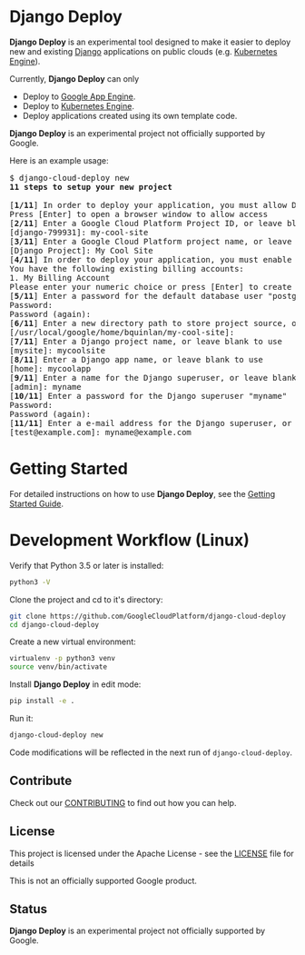 # Django Deploy

**Django Deploy** is an experimental tool designed to make it easier to
deploy new and existing [Django](https://www.djangoproject.com/) applications
on public clouds
(e.g. [Kubernetes Engine](https://cloud.google.com/kubernetes-engine/)).

Currently, **Django Deploy** can only
- Deploy to [Google App Engine](https://cloud.google.com/appengine/).
- Deploy to [Kubernetes Engine](https://cloud.google.com/kubernetes-engine/).
- Deploy applications created using its own template code.

**Django Deploy** is an experimental project not officially supported by Google.

Here is an example usage:

<pre>
$ django-cloud-deploy new
<b>11 steps to setup your new project</b>

[<b>1/11</b>] In order to deploy your application, you must allow Django Deploy to access your Google account.
Press [Enter] to open a browser window to allow access
[<b>2/11</b>] Enter a Google Cloud Platform Project ID, or leave blank to use
[django-799931]: my-cool-site 
[<b>3/11</b>] Enter a Google Cloud Platform project name, or leave blank to use
[Django Project]: My Cool Site
[<b>4/11</b>] In order to deploy your application, you must enable billing for your Google Cloud Project.
You have the following existing billing accounts: 
1. My Billing Account
Please enter your numeric choice or press [Enter] to create a new billing account: 1
[<b>5/11</b>] Enter a password for the default database user "postgres"
Password: 
Password (again): 
[<b>6/11</b>] Enter a new directory path to store project source, or leave blank to use
[/usr/local/google/home/bquinlan/my-cool-site]: 
[<b>7/11</b>] Enter a Django project name, or leave blank to use
[mysite]: mycoolsite
[<b>8/11</b>] Enter a Django app name, or leave blank to use
[home]: mycoolapp
[<b>9/11</b>] Enter a name for the Django superuser, or leave blank to use
[admin]: myname
[<b>10/11</b>] Enter a password for the Django superuser "myname"
Password: 
Password (again): 
[<b>11/11</b>] Enter a e-mail address for the Django superuser, or leave blank to use
[test@example.com]: myname@example.com
</pre>

# Getting Started

For detailed instructions on how to use **Django Deploy**, see the
[Getting Started Guide](https://github.com/GoogleCloudPlatform/django-cloud-deploy/blob/master/GETTING-STARTED.md).

# Development Workflow (Linux)

Verify that Python 3.5 or later is installed:

```bash
python3 -V
```

Clone the project and cd to it's directory:

```bash
git clone https://github.com/GoogleCloudPlatform/django-cloud-deploy
cd django-cloud-deploy
```

Create a new virtual environment:
```bash
virtualenv -p python3 venv
source venv/bin/activate
```

Install **Django Deploy** in edit mode:
```bash
pip install -e .
```

Run it:
```bash
django-cloud-deploy new
```

Code modifications will be reflected in the next run of `django-cloud-deploy`.

## Contribute

Check out our [CONTRIBUTING](https://github.com/GoogleCloudPlatform/django-cloud-deploy/blob/master/CONTRIBUTING.md) to find out how you can help.

## License

This project is licensed under the Apache License - see the [LICENSE](https://github.com/GoogleCloudPlatform/django-cloud-deploy/blob/master/LICENSE) file for details

This is not an officially supported Google product.

## Status

**Django Deploy** is an experimental project not officially supported by Google.
